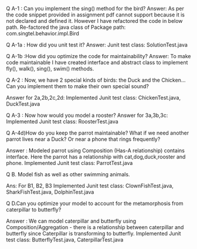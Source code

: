 Q A-1 : Can you implement the sing() method for the bird?
Answer: As per the code snippet provided in assignment pdf cannot support because it is not declared and defined it. However I have refactored the code in below path.
	Re-factored the java class of Package path:	com.singtel.behavior.impl.Bird
		
Q A-1a : How did you unit test it?
Answer:	Junit test class: SolutionTest.java

Q A-1b :How did you optimize the code for maintainability? 
Answer: To make code maintainable I have created interface and abstract class to implement fly(), walk(), sing(), swim() methods.


Q A-2 : Now, we have 2 special kinds of birds: the Duck and the Chicken... Can you implement them to make their own special sound?

Answer for 2a,2b,2c,2d: 
	Implemented Junit test class: ChickenTest.java, DuckTest.java

Q A-3 : Now how would you model a rooster?
Answer for 3a,3b,3c: Implemented Junit test class: RoosterTest.java

Q A-4d)How do you keep the parrot maintainable? What if we need another parrot lives near a Duck? Or near a phone that rings frequently?

Answer : Modeled parrot using Composition (Has-A relationship) contains interface. Here the parrot has a relationship with cat,dog,duck,rooster and phone.
	Implemented Junit test class: ParrotTest.java

Q B. Model fish as well as other swimming animals.

Ans: For B1, B2, B3 
Implemented Junit test class: ClownFishTest.java, SharkFishTest.java, DolphinTest.java

Q D.Can you optimize your model to account for the metamorphosis from caterpillar to butterfly?

Answer : We can model caterpillar and butterfly using Composition/Aggregation - there is a relationship between caterpillar and butterfly since Caterpillar is transforming to butterfly.
Implemented Junit test class: ButterflyTest.java, CaterpillarTest.java 

